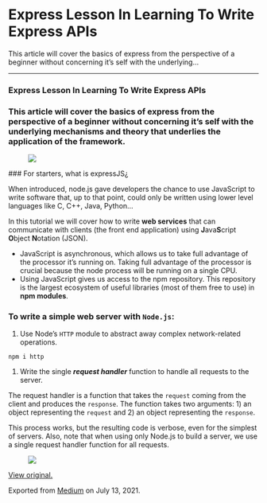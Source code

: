 # Express Lesson In Learning To Write Express APIs

This article will cover the basics of express from the perspective of a beginner without concerning it’s self with the underlying…

---

### Express Lesson In Learning To Write Express APIs

### This article will cover the basics of express from the perspective of a beginner without concerning it’s self with the underlying mechanisms and theory that underlies the application of the framework. 

<figure><img src="https://cdn-images-1.medium.com/max/800/0*yUozFGA0FQpjcXFf.gif" class="graf-image" /></figure>### For starters, what is expressJS¿

When introduced, node.js gave developers the chance to use JavaScript to write software that, up to that point, could only be written using lower level languages like C, C++, Java, Python…

In this tutorial we will cover how to write **web services** that can communicate with clients (the front end application) using **J**ava**S**cript **O**bject **N**otation (JSON).

- <span id="5334">JavaScript is asynchronous, which allows us to take full advantage of the processor it’s running on. Taking full advantage of the processor is crucial because the node process will be running on a single CPU.</span>
- <span id="0b8b">Using JavaScript gives us access to the npm repository. This repository is the largest ecosystem of useful libraries (most of them free to use) in **npm modules**.</span>

### To write a simple web server with `Node.js`:

1.  <span id="7e3f">Use Node’s `HTTP` module to abstract away complex network-related operations.</span>

<!-- -->

    npm i http

1.  <span id="50b0">Write the single **_request handler_** function to handle all requests to the server.</span>

The request handler is a function that takes the `request` coming from the client and produces the `response`. The function takes two arguments: 1) an object representing the `request` and 2) an object representing the `response`.

This process works, but the resulting code is verbose, even for the simplest of servers. Also, note that when using only Node.js to build a server, we use a single request handler function for all requests.

<figure><img src="https://cdn-images-1.medium.com/max/800/0*PTKhCN2p9S8EDZ4r.gif" class="graf-image" /></figure>

[View original.](https://medium.com/p/75e3267b284a)

Exported from [Medium](https://medium.com) on July 13, 2021.
